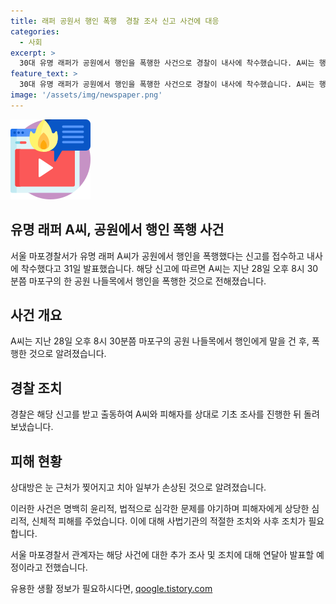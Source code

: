 ```yaml
---
title: 래퍼 공원서 행인 폭행  경찰 조사 신고 사건에 대응
categories:
  - 사회
excerpt: >
  30대 유명 래퍼가 공원에서 행인을 폭행한 사건으로 경찰이 내사에 착수했습니다. A씨는 행인에게 말을 걸다가 폭행하며 눈을 찢고 치아를 손상시켰습니다. 경찰은 A씨와 피해자를 상대로 기초 조사를 진행했고, 입건 시 피의자 조사를 진행할 예정입니다. A씨는 쇼미더머니 프로듀서로 유명합니다. 사건의 경위와 A씨의 신분이 논란의 중심이 될 전망입니다. #래퍼 #행인폭행 #사건조사
feature_text: >
  30대 유명 래퍼가 공원에서 행인을 폭행한 사건으로 경찰이 내사에 착수했습니다. A씨는 행인에게 말을 걸다가 폭행하며 눈을 찢고 치아를 손상시켰습니다. 경찰은 A씨와 피해자를 상대로 기초 조사를 진행했고, 입건 시 피의자 조사를 진행할 예정입니다. A씨는 쇼미더머니 프로듀서로 유명합니다. 사건의 경위와 A씨의 신분이 논란의 중심이 될 전망입니다. #래퍼 #행인폭행 #사건조사
image: '/assets/img/newspaper.png'
---
```


<p><img src="/assets/img/news.png" alt="rentncar 속보" /></p>

<h2>유명 래퍼 A씨, 공원에서 행인 폭행 사건</h2>

<p data-ke-size="size16">서울 마포경찰서가 유명 래퍼 A씨가 공원에서 행인을 폭행했다는 신고를 접수하고 내사에 착수했다고 31일 발표했습니다. 해당 신고에 따르면 A씨는 지난 28일 오후 8시 30분쯤 마포구의 한 공원 나들목에서 행인을 폭행한 것으로 전해졌습니다.</p>

<h2 data-ke-size="size26">사건 개요</h2>

<p>A씨는 지난 28일 오후 8시 30분쯤 마포구의 공원 나들목에서 행인에게 말을 건 후, 폭행한 것으로 알려졌습니다. </p>

<h2 data-ke-size="size26">경찰 조치</h2>

<p>경찰은 해당 신고를 받고 출동하여 A씨와 피해자를 상대로 기초 조사를 진행한 뒤 돌려보냈습니다.</p>

<h2 data-ke-size="size26">피해 현황</h2>

<p>상대방은 눈 근처가 찢어지고 치아 일부가 손상된 것으로 알려졌습니다.</p>

<p>이러한 사건은 명백히 윤리적, 법적으로 심각한 문제를 야기하며 피해자에게 상당한 심리적, 신체적 피해를 주었습니다. 이에 대해 사법기관의 적절한 조치와 사후 조치가 필요합니다.</p>

<p>서울 마포경찰서 관계자는 해당 사건에 대한 추가 조사 및 조치에 대해 연달아 발표할 예정이라고 전했습니다.</p>
유용한 생활 정보가 필요하시다면, <a href="https://qoogle.tistory.com" rel="dofollow">qoogle.tistory.com</a>


